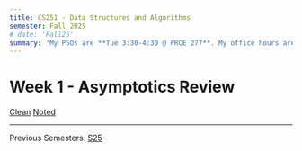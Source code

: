 ```yaml
---
title: CS251 - Data Structures and Algorithms
semester: Fall 2025
# date: 'Fall25'
summary: 'My PSOs are **Tue 3:30-4:30 @ PRCE 277**. My office hours are **Mon + Tue 1:30-3:30.** '
---
```




# Week 1 - Asymptotics Review
[Clean](/teaching/CS251/pso1Clean.pdf) [Noted](/teaching/CS251/pso1Noted.pdf)

------------------------------

Previous Semesters: [S25](./CS251S25)